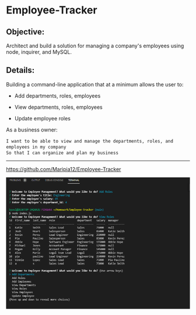 # Employee-Tracker

## Objective:
Architect and build a solution for managing a company's employees using node, inquirer, and MySQL.

## Details:


Building a command-line application that at a minimum allows the user to:

  * Add departments, roles, employees

  * View departments, roles, employees

  * Update employee roles

  As a business owner:

    I want to be able to view and manage the departments, roles, and employees in my company
    So that I can organize and plan my business




  ------
https://github.com/Maripia12/Employee-Tracker



  ![screenshot](Images/hwscreenshot.png)

